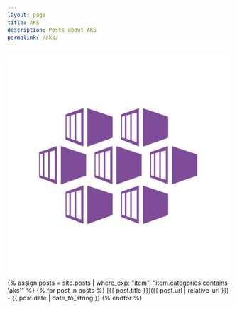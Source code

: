 ```yaml
---
layout: page
title: AKS
description: Posts about AKS
permalink: /aks/
---
```

![AKS](/assets/AKS.png)
{% assign posts = site.posts | where_exp: "item", "item.categories contains 'aks'" %}
{% for post in posts %}
  [{{ post.title }}]({{ post.url | relative_url }}) - {{ post.date | date_to_string }}
{% endfor %}